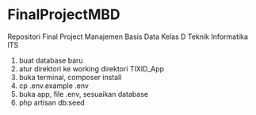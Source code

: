 # FinalProjectMBD
Repositori Final Project Manajemen Basis Data Kelas D Teknik Informatika ITS

1. buat database baru
2. atur direktori ke working direktori TIXID_App
3. buka terminal, composer install
4. cp .env.example .env
5. buka app, file .env, sesuaikan database
6. php artisan db:seed
